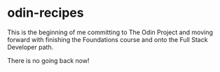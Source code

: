 # odin-recipes

This is the beginning of me committing to The Odin Project and moving forward with finishing the Foundations course and onto the Full Stack Developer path. 

There is no going back now!